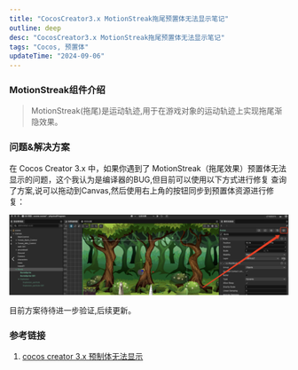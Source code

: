 ```yaml
---
title: "CocosCreator3.x MotionStreak拖尾预置体无法显示笔记"
outline: deep
desc: "CocosCreator3.x MotionStreak拖尾预置体无法显示笔记"
tags: "Cocos, 预置体"
updateTime: "2024-09-06"
---
```

### MotionStreak组件介绍
> MotionStreak(拖尾)是运动轨迹,用于在游戏对象的运动轨迹上实现拖尾渐隐效果。

### 问题&解决方案
在 Cocos Creator 3.x 中，如果你遇到了 MotionStreak（拖尾效果）预置体无法显示的问题，这个我认为是编译器的BUG,但目前可以使用以下方式进行修复
查询了方案,说可以拖动到Canvas,然后使用右上角的按钮同步到预置体资源进行修复：

![同步到预置体](images/2025/04/07/同步到预置体.png)

目前方案待待进一步验证,后续更新。


### 参考链接
1. [cocos creator 3.x 预制体无法显示](https://blog.csdn.net/weixin_42815873/article/details/136059239)